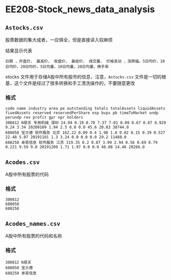 # EE208-Stock_news_data_analysis

## `Astocks.csv`
股票数据的集大成者，一应俱全，但是直接读入较麻烦

结果显示代表
```
日期 ，开盘价， 最高价， 收盘价， 最低价， 成交量， 价格变动 ，涨跌幅，5日均价，10日均价，20日均价，5日均量，10日均量，20日均量，换手率

```

stocks 文件用于存储A股中所有股市的信息，注意，`Astocks.csv` 文件是一切的根基，这个文件是经过了很多转换和手工清洗操作的，不要随意更改
### 格式
    code name industry area pe outstanding totals totalAssets liquidAssets fixedAssets reserved reservedPerShare esp bvps pb timeToMarket undp perundp rev profit gpr npr holders
    300812 N易天 专用机械 深圳 24.94 0.19 0.78 7.37 7.01 0.09 0.67 0.87 0.929 9.24 3.34 20200109 1.94 2.5 0.0 0.0 45.6 20.83 38744.0
    688058 宝兰德 软件服务 北京 162.22 0.09 0.4 1.98 1.8 0.02 0.15 0.39 0.527 22.48 5.07 20191101 1.3 3.24 0.0 0.0 0.0 29.2 11488.0
    688258 卓易信息 软件服务 江苏 319.35 0.2 0.87 3.99 2.94 0.56 0.69 0.79 0.221 9.59 9.8 20191209 1.71 1.97 0.0 0.0 48.88 14.46 20266.0

## `Acodes.csv`
A股中所有股票的代码
### 格式
    300812
    688058
    688258

## `Acodes_names.csv`
A股中所有股票的代码和名称
### 格式
    300812 N易天
    688058 宝兰德
    688258 卓易信息
   

